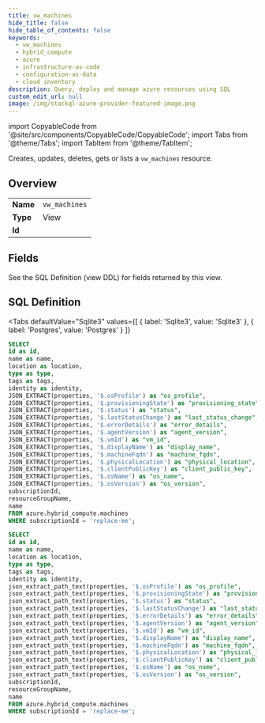 ```yaml
--- 
title: vw_machines
hide_title: false
hide_table_of_contents: false
keywords:
  - vw_machines
  - hybrid_compute
  - azure
  - infrastructure-as-code
  - configuration-as-data
  - cloud inventory
description: Query, deploy and manage azure resources using SQL
custom_edit_url: null
image: /img/stackql-azure-provider-featured-image.png
---
```


import CopyableCode from '@site/src/components/CopyableCode/CopyableCode';
import Tabs from '@theme/Tabs';
import TabItem from '@theme/TabItem';

Creates, updates, deletes, gets or lists a <code>vw_machines</code> resource.

## Overview
<table><tbody>
<tr><td><b>Name</b></td><td><code>vw_machines</code></td></tr>
<tr><td><b>Type</b></td><td>View</td></tr>
<tr><td><b>Id</b></td><td><CopyableCode code="azure.hybrid_compute.vw_machines" /></td></tr>
</tbody></table>

## Fields

See the SQL Definition (view DDL) for fields returned by this view.

## SQL Definition

<Tabs
defaultValue="Sqlite3"
values={[
{ label: 'Sqlite3', value: 'Sqlite3' },
{ label: 'Postgres', value: 'Postgres' }
]}
>
<TabItem value="Sqlite3">

```sql
SELECT
id as id,
name as name,
location as location,
type as type,
tags as tags,
identity as identity,
JSON_EXTRACT(properties, '$.osProfile') as "os_profile",
JSON_EXTRACT(properties, '$.provisioningState') as "provisioning_state",
JSON_EXTRACT(properties, '$.status') as "status",
JSON_EXTRACT(properties, '$.lastStatusChange') as "last_status_change",
JSON_EXTRACT(properties, '$.errorDetails') as "error_details",
JSON_EXTRACT(properties, '$.agentVersion') as "agent_version",
JSON_EXTRACT(properties, '$.vmId') as "vm_id",
JSON_EXTRACT(properties, '$.displayName') as "display_name",
JSON_EXTRACT(properties, '$.machineFqdn') as "machine_fqdn",
JSON_EXTRACT(properties, '$.physicalLocation') as "physical_location",
JSON_EXTRACT(properties, '$.clientPublicKey') as "client_public_key",
JSON_EXTRACT(properties, '$.osName') as "os_name",
JSON_EXTRACT(properties, '$.osVersion') as "os_version",
subscriptionId,
resourceGroupName,
name
FROM azure.hybrid_compute.machines
WHERE subscriptionId = 'replace-me';
```

</TabItem>
<TabItem value="Postgres">

```sql
SELECT
id as id,
name as name,
location as location,
type as type,
tags as tags,
identity as identity,
json_extract_path_text(properties, '$.osProfile') as "os_profile",
json_extract_path_text(properties, '$.provisioningState') as "provisioning_state",
json_extract_path_text(properties, '$.status') as "status",
json_extract_path_text(properties, '$.lastStatusChange') as "last_status_change",
json_extract_path_text(properties, '$.errorDetails') as "error_details",
json_extract_path_text(properties, '$.agentVersion') as "agent_version",
json_extract_path_text(properties, '$.vmId') as "vm_id",
json_extract_path_text(properties, '$.displayName') as "display_name",
json_extract_path_text(properties, '$.machineFqdn') as "machine_fqdn",
json_extract_path_text(properties, '$.physicalLocation') as "physical_location",
json_extract_path_text(properties, '$.clientPublicKey') as "client_public_key",
json_extract_path_text(properties, '$.osName') as "os_name",
json_extract_path_text(properties, '$.osVersion') as "os_version",
subscriptionId,
resourceGroupName,
name
FROM azure.hybrid_compute.machines
WHERE subscriptionId = 'replace-me';
```

</TabItem>
</Tabs>
